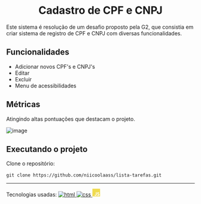 <h1 align="center">Cadastro de CPF e CNPJ</h1>
Este sistema é resolução de um desafio proposto pela G2, que consistia em criar sistema de registro de CPF e CNPJ com diversas funcionalidades.<br>

## Funcionalidades 

- Adicionar novos CPF's e CNPJ's
- Editar
- Excluir
- Menu de acessibilidades

## Métricas

Atingindo altas pontuações que destacam o projeto.

![image](https://github.com/user-attachments/assets/912963f8-e635-4da1-a602-bffc2e062464)

## Executando o projeto

Clone o repositório:
   ```
   git clone https://github.com/niicoolaass/lista-tarefas.git
   ```


<hr>

Tecnologias usadas: <a href="#" title="html"><img src="https://github.com/get-icon/geticon/blob/master/icons/html-5.svg" alt="html" width="21px" height="21px"> 
<a href="#" title="css"><img src="https://github.com/get-icon/geticon/blob/master/icons/css-3.svg" alt="css" width="21px" height="21px"> 
<a href="#" title="css"> <img src="https://raw.githubusercontent.com/devicons/devicon/master/icons/javascript/javascript-plain.svg" alt="css" width="21px" height="21px"> 
